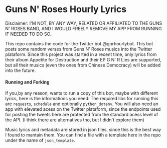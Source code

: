 # Guns N' Roses Hourly Lyrics
Disclaimer: I'M NOT, BY ANY WAY, RELATED OR AFFILIATED TO THE GUNS N' ROSES BAND, AND I WOULD FREELY REMOVE MY APP FROM RUNNING IF NEEDED TO DO SO.

This repo contains the code for the Twitter bot @gnrhourlybot. This bot posts some random verses
from Guns N' Roses musics into the Twitter plataform. Since this project was started in a recent
time, only lyrics from their album Appetite for Destruction and their EP G N' R Lies are supported,
but all their musics (even the ones from Chinese Democracy) will be added into the future.

#### Running and Forking
If you,by any reason, wants to run a copy of this bot, maybe with different lyrics, here is the
informations you need:
The required libs for running this are `requests`, `schedule` and optionally `python_dotenv`. You
will also need an app with elevated acess on the Twitter plataform, since the endpoints used for
posting the tweets here are protected from the standard acess level of the API. (I think there are
alternatives tho, but I didn't explore them)

Music lyrics and metadata are stored in json files, since this is the best way I found to mantain them.
You can find a file with a template here in the repo under the name of `json_template`.
